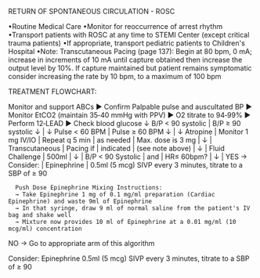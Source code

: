 RETURN OF SPONTANEOUS CIRCULATION - ROSC

•Routine Medical Care
•Monitor for reoccurrence of arrest rhythm
•Transport patients with ROSC at any time to STEMI Center (except critical trauma patients)
•If appropriate, transport pediatric patients to Children's Hospital
•Note: Transcutaneous Pacing (page 137): Begin at 80 bpm, 0 mA; increase in increments of 10 mA until capture obtained then increase the output level by 10%. If capture maintained but patient remains symptomatic consider increasing the rate by 10 bpm, to a maximum of 100 bpm

TREATMENT FLOWCHART:

Monitor and support ABCs
► Confirm Palpable pulse and auscultated BP
► Monitor EtCO2 (maintain 35‐40 mmHg with PPV)
► O2 titrate to 94‐99%
► Perform 12‐LEAD
► Check blood glucose
↓
B/P < 90 systolic | B/P ≥ 90 systolic
↓                  | ↓
Pulse < 60 BPM    | Pulse ≥ 60 BPM
↓                  | ↓
Atropine          | Monitor
1 mg IV/IO        |
Repeat q 5 min    |
as needed         |
Max. dose is 3 mg |
↓                  |
Transcutaneous    |
Pacing if         |
indicated         |
(see note above)  |
↓                  |
Fluid Challenge   |
500ml             |
↓                  |
B/P < 90 Systolic |
and              |
HR≤ 60bpm?        |
↓                  |
YES → Consider:   |
      Epinephrine |
      0.5ml (5 mcg) SIVP every 3 minutes, titrate to a SBP of ≥ 90
      
      Push Dose Epinephrine Mixing Instructions:
      → Take Epinephrine 1 mg of 0.1 mg/ml preparation (Cardiac Epinephrine) and waste 9ml of Epinephrine
      → In that syringe, draw 9 ml of normal saline from the patient's IV bag and shake well
      → Mixture now provides 10 ml of Epinephrine at a 0.01 mg/ml (10 mcg/ml) concentration

NO → Go to appropriate arm of this algorithm

Consider:
Epinephrine
0.5ml (5 mcg) SIVP every 3 minutes, titrate to a SBP of ≥ 90

